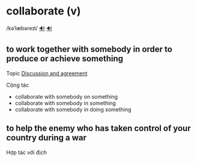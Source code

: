 # collaborate (v)

/kəˈlæbəreɪt/ [🔊](https://www.oxfordlearnersdictionaries.com/media/english/uk_pron/c/col/colla/collaborate__gb_2.mp3) [🔊](https://www.oxfordlearnersdictionaries.com/media/english/us_pron/c/col/colla/collaborate__us_1.mp3)

## to work together with somebody in order to produce or achieve something

Topic [Discussion and agreement](../topics/discussion-and-agreement.md#discussion--agreement)

Cộng tác

- collaborate with somebody on something
- collaborate with somebody in something
- collaborate with somebody in doing something

## to help the enemy who has taken control of your country during a war

Hợp tác với địch
